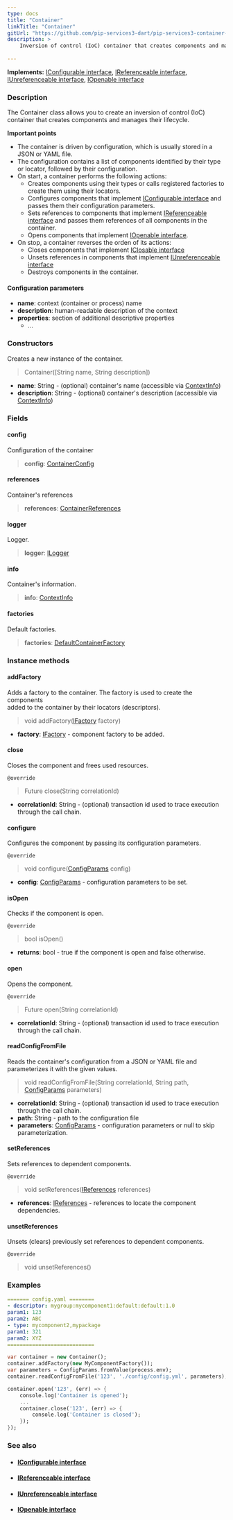 ```yaml
---
type: docs
title: "Container"
linkTitle: "Container"
gitUrl: "https://github.com/pip-services3-dart/pip-services3-container-dart"
description: >
    Inversion of control (IoC) container that creates components and manages their lifecycle.
 
---
```


**Implements:** [IConfigurable interface](../../../commons/config/iconfigurable),  [IReferenceable interface](../../../commons/refer/ireferenceable),  [IUnreferenceable interface](../../../commons/refer/iunreferenceable), [IOpenable interface](../../../commons/run/iopenable)

### Description

The Container class allows you to create an inversion of control (IoC) container that creates components and manages their lifecycle.

**Important points**

- The container is driven by configuration, which is usually stored in a JSON or YAML file.
- The configuration contains a list of components identified by their type or locator, followed by their configuration.
- On start, a container performs the following actions:
    - Creates components using their types or calls registered factories to create them using their locators.
    - Configures components that implement [IConfigurable interface](../../../commons/config/iconfigurable) and passes them their configuration parameters.
    - Sets references to components that implement [IReferenceable interface](../../../commons/refer/ireferenceable) and passes them references of all components in the container.
    - Opens components that implement [IOpenable interface](../../../commons/run/iopenable).
- On stop, a container reverses the orden of its actions:
    - Closes components that implement [IClosable interface](../../../commons/run/iclosable)
    - Unsets references in components that implement [IUnreferenceable interface](../../../commons/refer/iunreferenceable)
    - Destroys components in the container.

#### Configuration parameters

- **name**: context (container or process) name
- **description**: human-readable description of the context
- **properties**: section of additional descriptive properties
    - ...



### Constructors
Creates a new instance of the container.  

> Container([String name, String description])

- **name**: String - (optional) container's name (accessible via [ContextInfo](../../../components/info/context_info))
- **description**: String - (optional) container's description (accessible via [ContextInfo](../../../components/info/context_info))

### Fields

<span class="hide-title-link">

#### config
Configuration of the container
> **config**: [ContainerConfig](../../config/container_config)

#### references
Container's references
> **references**: [ContainerReferences](../../refer/container_references)

#### logger
Logger.
> **logger**: [ILogger](../../../components/log/ilogger)

#### info
Container's information.
> **info**: [ContextInfo](../../../components/info/context_info)

#### factories
Default factories.
> **factories**: [DefaultContainerFactory](../../build/default_container_factory)

</span>

### Instance methods

#### addFactory
Adds a factory to the container. The factory is used to create the components          
added to the container by their locators (descriptors).

> void addFactory([IFactory](../../../components/build/ifactory) factory)

- **factory**: [IFactory](../../../components/build/ifactory) - component factory to be added.

#### close
Closes the component and frees used resources.

`@override`
> Future close(String correlationId)

- **correlationId**: String - (optional) transaction id used to trace execution through the call chain.


#### configure
Configures the component by passing its configuration parameters.

`@override`
> void configure([ConfigParams](../../../commons/config/config_params) config)

- **config**: [ConfigParams](../../../commons/config/config_params) - configuration parameters to be set.


#### isOpen
Checks if the component is open.

`@override`
> bool isOpen()

- **returns**: bool - true if the component is open and false otherwise.


#### open
Opens the component.

`@override`
> Future open(String correlationId)

- **correlationId**: String - (optional) transaction id used to trace execution through the call chain.


#### readConfigFromFile
Reads the container's configuration from a JSON or YAML file and parameterizes it with the given values.

> void readConfigFromFile(String correlationId, String path, [ConfigParams](../../../commons/config/config_params) parameters)

- **correlationId**: String - (optional) transaction id used to trace execution through the call chain.
- **path**: String - path to the configuration file
- **parameters**: [ConfigParams](../../../commons/config/config_params) - configuration parameters or null to skip parameterization.


#### setReferences
Sets references to dependent components.

`@override`
> void setReferences([IReferences](../../../commons/refer/ireferences) references)

- **references**: [IReferences](../../../commons/refer/ireferences) - references to locate the component dependencies.


#### unsetReferences
Unsets (clears) previously set references to dependent components.

`@override`
> void unsetReferences()

### Examples

```yaml
======= config.yaml ========
- descriptor: mygroup:mycomponent1:default:default:1.0
param1: 123
param2: ABC
- type: mycomponent2,mypackage
param1: 321
param2: XYZ
============================
```

```dart
var container = new Container();
container.addFactory(new MyComponentFactory());
var parameters = ConfigParams.fromValue(process.env);
container.readConfigFromFile('123', './config/config.yml', parameters);

container.open('123', (err) => {
    console.log('Container is opened');
    ...
    container.close('123', (err) => {
        console.log('Container is closed');
    });
});
```

### See also
- #### [IConfigurable interface](../../../commons/config/iconfigurable)
- #### [IReferenceable interface](../../../commons/refer/ireferenceable)
- #### [IUnreferenceable interface](../../../commons/refer/iunreferenceable)
- #### [IOpenable interface](../../../commons/run/iopenable)
